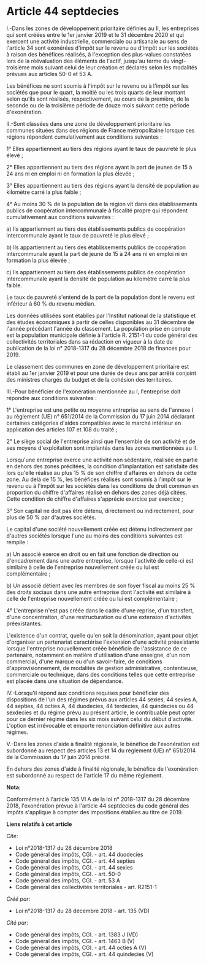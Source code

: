 # Article 44 septdecies

I.-Dans les zones de développement prioritaire définies au II, les entreprises qui sont créées entre le 1er janvier 2019 et
le 31 décembre 2020 et qui exercent une activité industrielle, commerciale ou artisanale au sens de l'article 34 sont
exonérées d'impôt sur le revenu ou d'impôt sur les sociétés à raison des bénéfices réalisés, à l'exception des plus-values
constatées lors de la réévaluation des éléments de l'actif, jusqu'au terme du vingt-troisième mois suivant celui de leur
création et déclarés selon les modalités prévues aux articles 50-0 et 53 A. 

Les bénéfices ne sont soumis à l'impôt sur le revenu ou à l'impôt sur les sociétés que pour le quart, la moitié ou les trois
quarts de leur montant selon qu'ils sont réalisés, respectivement, au cours de la première, de la seconde ou de la troisième
période de douze mois suivant cette période d'exonération. 

II.-Sont classées dans une zone de développement prioritaire les communes situées dans des régions de France métropolitaine
lorsque ces régions répondent cumulativement aux conditions suivantes : 

1° Elles appartiennent au tiers des régions ayant le taux de pauvreté le plus élevé ; 

2° Elles appartiennent au tiers des régions ayant la part de jeunes de 15 à 24 ans ni en emploi ni en formation la plus
élevée ; 

3° Elles appartiennent au tiers des régions ayant la densité de population au kilomètre carré la plus faible ; 

4° Au moins 30 % de la population de la région vit dans des établissements publics de coopération intercommunale à fiscalité
propre qui répondent cumulativement aux conditions suivantes : 

a) Ils appartiennent au tiers des établissements publics de coopération intercommunale ayant le taux de pauvreté le plus
élevé ; 

b) Ils appartiennent au tiers des établissements publics de coopération intercommunale ayant la part de jeune de 15 à 24 ans
ni en emploi ni en formation la plus élevée ; 

c) Ils appartiennent au tiers des établissements publics de coopération intercommunale ayant la densité de population au
kilomètre carré la plus faible. 

Le taux de pauvreté s'entend de la part de la population dont le revenu est inférieur à 60 % du revenu médian. 

Les données utilisées sont établies par l'Institut national de la statistique et des études économiques à partir de celles
disponibles au 31 décembre de l'année précédant l'année du classement. La population prise en compte est la population
municipale définie à l'article R. 2151-1 du code général des collectivités territoriales dans sa rédaction en vigueur à la
date de publication de la loi n° 2018-1317 du 28 décembre 2018 de finances pour 2019. 

Le classement des communes en zone de développement prioritaire est établi au 1er janvier 2019 et pour une durée de deux ans
par arrêté conjoint des ministres chargés du budget et de la cohésion des territoires. 

III.-Pour bénéficier de l'exonération mentionnée au I, l'entreprise doit répondre aux conditions suivantes : 

1° L'entreprise est une petite ou moyenne entreprise au sens de l'annexe I au règlement (UE) n° 651/2014 de la Commission du
17 juin 2014 déclarant certaines catégories d'aides compatibles avec le marché intérieur en application des articles 107 et
108 du traité ; 

2° Le siège social de l'entreprise ainsi que l'ensemble de son activité et de ses moyens d'exploitation sont implantés dans
les zones mentionnées au II. 

Lorsqu'une entreprise exerce une activité non sédentaire, réalisée en partie en dehors des zones précitées, la condition
d'implantation est satisfaite dès lors qu'elle réalise au plus 15 % de son chiffre d'affaires en dehors de cette zone. Au
delà de 15 %, les bénéfices réalisés sont soumis à l'impôt sur le revenu ou à l'impôt sur les sociétés dans les conditions de
droit commun en proportion du chiffre d'affaires réalisé en dehors des zones déjà citées. Cette condition de chiffre
d'affaires s'apprécie exercice par exercice ; 

3° Son capital ne doit pas être détenu, directement ou indirectement, pour plus de 50 % par d'autres sociétés. 

Le capital d'une société nouvellement créée est détenu indirectement par d'autres sociétés lorsque l'une au moins des
conditions suivantes est remplie : 

a) Un associé exerce en droit ou en fait une fonction de direction ou d'encadrement dans une autre entreprise, lorsque
l'activité de celle-ci est similaire à celle de l'entreprise nouvellement créée ou lui est complémentaire ; 

b) Un associé détient avec les membres de son foyer fiscal au moins 25 % des droits sociaux dans une autre entreprise dont
l'activité est similaire à celle de l'entreprise nouvellement créée ou lui est complémentaire ; 

4° L'entreprise n'est pas créée dans le cadre d'une reprise, d'un transfert, d'une concentration, d'une restructuration ou
d'une extension d'activités préexistantes. 

L'existence d'un contrat, quelle qu'en soit la dénomination, ayant pour objet d'organiser un partenariat caractérise
l'extension d'une activité préexistante lorsque l'entreprise nouvellement créée bénéficie de l'assistance de ce partenaire,
notamment en matière d'utilisation d'une enseigne, d'un nom commercial, d'une marque ou d'un savoir-faire, de conditions
d'approvisionnement, de modalités de gestion administrative, contentieuse, commerciale ou technique, dans des conditions
telles que cette entreprise est placée dans une situation de dépendance. 

IV.-Lorsqu'il répond aux conditions requises pour bénéficier des dispositions de l'un des régimes prévus aux articles 44
sexies, 44 sexies A, 44 septies, 44 octies A, 44 duodecies, 44 terdecies, 44 quindecies ou 44 sexdecies et du régime prévu au
présent article, le contribuable peut opter pour ce dernier régime dans les six mois suivant celui du début d'activité.
L'option est irrévocable et emporte renonciation définitive aux autres régimes. 

V.-Dans les zones d'aide à finalité régionale, le bénéfice de l'exonération est subordonné au respect des articles 13 et 14
du règlement (UE) n° 651/2014 de la Commission du 17 juin 2014 précité. 

En dehors des zones d'aide à finalité régionale, le bénéfice de l'exonération est subordonné au respect de l'article 17 du
même règlement.

**Nota:**

Conformément à l'article 135 VI A de la loi n° 2018-1317 du 28 décembre 2018, l'exonération prévue à l'article 44 septdecies
du code général des impôts s'applique à compter des impositions établies au titre de 2019.

**Liens relatifs à cet article**

_Cite_:

  - Loi n°2018-1317 du 28 décembre 2018
  - Code général des impôts, CGI. - art. 44 duodecies
  - Code général des impôts, CGI. - art. 44 septies
  - Code général des impôts, CGI. - art. 44 sexies
  - Code général des impôts, CGI. - art. 50-0
  - Code général des impôts, CGI. - art. 53 A
  - Code général des collectivités territoriales - art. R2151-1

_Créé par_:

  - Loi n°2018-1317 du 28 décembre 2018 - art. 135 (VD)

_Cité par_:

  - Code général des impôts, CGI. - art. 1383 J (VD)
  - Code général des impôts, CGI. - art. 1463 B (V)
  - Code général des impôts, CGI. - art. 44 octies A (V)
  - Code général des impôts, CGI. - art. 44 quindecies (V)
